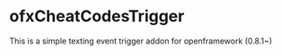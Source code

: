 ofxCheatCodesTrigger
====================

This is a simple texting event trigger addon for openframework (0.8.1~)

